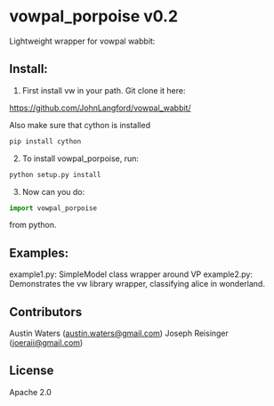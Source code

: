 # vowpal_porpoise v0.2

Lightweight wrapper for vowpal wabbit:

## Install:

1. First install vw in your path. Git clone it here:

https://github.com/JohnLangford/vowpal_wabbit/

Also make sure that cython is installed

```bash
pip install cython
```

2. To install vowpal_porpoise, run:

```bash
python setup.py install
```

3. Now can you do:

```python
import vowpal_porpoise
```

from python.


## Examples:

example1.py: SimpleModel class wrapper around VP
example2.py: Demonstrates the vw library wrapper, classifying alice in wonderland.


## Contributors

Austin Waters (austin.waters@gmail.com)
Joseph Reisinger (joeraii@gmail.com)

## License

Apache 2.0
